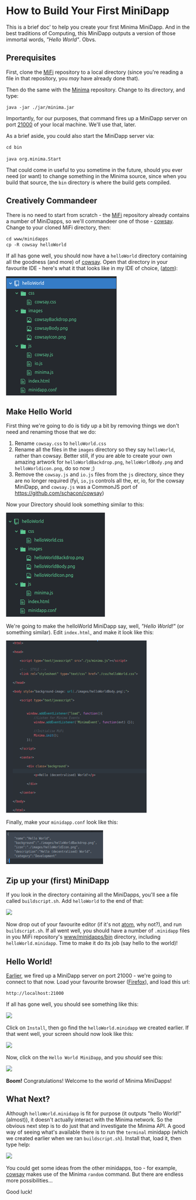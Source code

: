 # How to Build Your First MiniDapp

This is a brief doc' to help you create your first Minima MiniDapp. And in the best traditions of Computing, this MiniDapp outputs a version of those immortal words, _"Hello World"_. Obvs.

## Prerequisites

First, clone the [MiFi](https://github.com/glowkeeper/MiFi) repository to a local directory (since you're reading a file in that repository, you _may_ have already done that).

Then do the same with the [Minima](https://github.com/spartacusrex99/Minima) repository. Change to its directory, and type:

````
java -jar ./jar/minima.jar

````

Importantly, for our purposes, that command fires up a MiniDapp server on port [21000](http://localhost:2100) of your local machine. We'll use that, later.

As a brief aside, you could also start the MiniDapp server via:

````
cd bin

java org.minima.Start

````

That could come in useful to you sometime in the future, should you ever need (or want) to change something in the Minima source, since when you build that source, the `bin` directory is where the build gets compiled.

## Creatively Commandeer

There is no need to start from scratch - the [MiFi](https://github.com/glowkeeper/MiFi) repository  already contains a number of MiniDapps, so we'll commandeer one of those - [cowsay](https://github.com/glowkeeper/MiFi/www/minidapps/cowsay). Change to your cloned MiFi directory, then:

```
cd www/minidapps
cp -R cowsay helloWorld

```

If all has gone well, you should now have a `helloWorld` directory containing all the goodness (and more) of [cowsay](https://github.com/glowkeeper/MiFi/www/minidapps/cowsay). Open that directory in your favourite IDE - here's what it that looks like in my IDE of choice, ([atom](https://atom.io/)):

![](./images/helloWorld.png)

## Make Hello World

First thing we're going to do is tidy up a bit by removing things we don't need and renaming those that we do:

1. Rename `cowsay.css` to `helloWorld.css`
2. Rename all the files in the `images` directory so they say `helloWorld`, rather than cowsay. Better still, if you are able to create your own amazing artwork for `helloWorldBackdrop.png`, `helloWorldBody.png` and `helloWorldicon.png`, do so now ;)
3. Remove the `cowsay.js` and `io.js` files from the `js` directory, since they are no longer required (fyi, `io,js` controls all the, er, io, for the cowsay MiniDapp, and `cowsay.js` was a CommonJS port of https://github.com/schacon/cowsay)

Now your Directory should look something similar to this:

![](./images/hellowWorldCleanup.png)

We're going to make the helloWorld MiniDapp say, well, _"Hello World!"_ (or something similar). Edit `index.html`, and make it look like this:

![](./images/helloWorldIndex.png)

Finally, make your `minidapp.conf` look like this:

![](./images/helloWorldConf.png)

## Zip up your (first) MiniDapp

If you look in the directory containing all the MiniDapps, you'll see a file called `buildscript.sh`. Add `helloWorld` to the end of that:

![](helloWorldBuild.png)

Now drop out of your favourite editor (if it's not [atom](https://atom.io/), why not?), and run `buildscript.sh`. If all went well, you should have a number of `.minidapp` files in you MiFi repository's [www/minidapps/bin](www/minidapps/bin) directory, including `helloWorld.minidapp`. Time to make it do its job (say hello to the world)!

## Hello World!

[Earlier](#prerequisites), we fired up a MiniDapp server on port 21000 - we're going to connect to that now. Load your favourite browser ([Firefox](https://www.mozilla.org/en-GB/firefox/new/)), and load this url:

```
http://localhost:21000

```

If all has gone well, you should see something like this:

![](miniDappServer.png)

Click on `Install`, then go find the `helloWorld.minidapp` we created earlier. If that went well, your screen should now look like this:

![](helloWorldMiniDappServer.png)

Now, click on the `Hello World MiniDapp`, and you _should_ see this:

![](helloDecentralisedWorld.png)

**Boom!** Congratulations! Welcome to the world of Minima MiniDapps!

## What Next?

Although `helloWorld.minidapp` is fit for purpose (it outputs "hello World!" (almost)), it doesn't actually interact with the Minima network. So the obvious next step is to do just that and investigate the Minima API. A good way of seeing what's available there is to run the `terminal` minidapp (which we created earlier when we ran `buildscript.sh`). Install that, load it, then type help:

![](helloWorldTerminal.png)

You could get some ideas from the other minidapps, too - for example, [cowsay](https://github.com/glowkeeper/MiFi/www/minidapps/cowsay) makes use of the Minima `random` command. But there are endless more possibilities...

Good luck!
